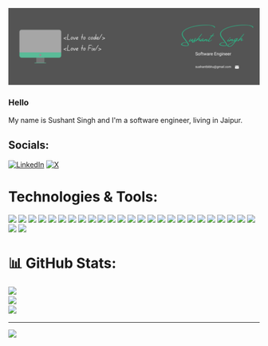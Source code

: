 ![Header](https://github.com/thisissushant/thisissushant/blob/main/Sushant%20Singh%20(2).png "Header")
### Hello 
My name is Sushant Singh and I'm a software engineer, living in Jaipur.

## Socials:
[![LinkedIn](https://img.shields.io/badge/LinkedIn-%230077B5.svg?logo=linkedin&logoColor=white)](https://linkedin.com/in/sushantbibhu) [![X](https://img.shields.io/badge/X-black.svg?logo=X&logoColor=white)](https://x.com/sushantbibhu) 

# Technologies & Tools:
![](https://img.shields.io/badge/JavaScript-informational?style=flat&logo=javascript&logoColor=white&color=2bbc8a)
![](https://img.shields.io/badge/C-informational?style=flat&logo=C&logoColor=white&color=2bbc8a)
![](https://img.shields.io/badge/TypeScript-informational?style=flat&logo=TypeScript&logoColor=white&color=2bbc8a)
![](https://img.shields.io/badge/React-informational?style=flat&logo=React&logoColor=white&color=2bbc8a)
![](https://img.shields.io/badge/NextJs-informational?style=flat&logo=next.js&logoColor=white&color=2bbc8a)
![](https://img.shields.io/badge/HTML-informational?style=flat&logo=html5&logoColor=white&color=2bbc8a)
![](https://img.shields.io/badge/CSS-informational?style=flat&logo=css3&logoColor=white&color=2bbc8a)
![](https://img.shields.io/badge/ExpressJs-informational?style=flat&logo=express&logoColor=white&color=2bbc8a)
![](https://img.shields.io/badge/Docker-informational?style=flat&logo=docker&logoColor=white&color=2bbc8a)
![](https://img.shields.io/badge/Netlify-informational?style=flat&logo=netlify&logoColor=white&color=2bbc8a)
![](https://img.shields.io/badge/Chakra-informational?style=flat&logo=chakraui&logoColor=white&color=2bbc8a)
![](https://img.shields.io/badge/Bootstrap-informational?style=flat&logo=bootstrap&logoColor=white&color=2bbc8a)
![](https://img.shields.io/badge/JWT-informational?style=flat&logo=JSON%20web%20tokens&logoColor=white&color=2bbc8a)
![](https://img.shields.io/badge/MUI-informational?style=flat&logo=MUI&logoColor=white&color=2bbc8a)
![](https://img.shields.io/badge/NPM-informational?style=flat&logo=npm&logoColor=white&color=2bbc8a)
![](https://img.shields.io/badge/NodeJS-informational?style=flat&logo=node.js&logoColor=white&color=2bbc8a)
![](https://img.shields.io/badge/Redux-informational?style=flat&logo=redux&logoColor=white&color=2bbc8a)
![](https://img.shields.io/badge/React_Router-informational?style=flat&logo=react-router&logoColor=white&color=2bbc8a)
![](https://img.shields.io/badge/Figma-informational?style=flat&logo=figma&logoColor=white&color=2bbc8a)
![](https://img.shields.io/badge/Babel-informational?style=flat&logo=babel&logoColor=white&color=2bbc8a)
![](https://img.shields.io/badge/Jest-informational?style=flat&logo=jest&logoColor=white&color=2bbc8a)
![](https://img.shields.io/badge/TailwindCSS-informational?style=flat&logo=tailwind-css&logoColor=white&color=2bbc8a)
![](https://img.shields.io/badge/Vite-informational?style=flat&logo=vite&logoColor=white&color=2bbc8a)
![](https://img.shields.io/badge/WordPress-informational?style=flat&logo=WordPress&logoColor=white&color=2bbc8a)
![](https://img.shields.io/badge/MongoDB-informational?style=flat&logo=mongodb&logoColor=white&color=2bbc8a)
![](https://img.shields.io/badge/Socket.io-informational?style=flat&logo=socket.io&logoColor=white&color=2bbc8a)
![](https://img.shields.io/badge/Redux-informational?style=flat&logo=redux&logoColor=white&color=2bbc8a)
# 📊 GitHub Stats:
![](https://github-readme-stats.vercel.app/api?username=thisissushant&theme=yeblu&hide_border=false&include_all_commits=false&count_private=false)<br/>
![](https://github-readme-streak-stats.herokuapp.com/?user=thisissushant&theme=yeblu&hide_border=false)<br/>
![](https://github-readme-stats.vercel.app/api/top-langs/?username=thisissushant&theme=yeblu&hide_border=false&include_all_commits=false&count_private=false&layout=compact)

---
[![](https://visitcount.itsvg.in/api?id=thisissushant&icon=0&color=0)](https://visitcount.itsvg.in)
